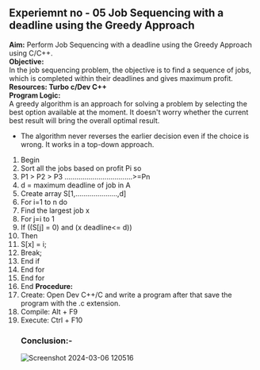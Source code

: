 ## Experiemnt no - 05 Job Sequencing with a deadline using the Greedy Approach
**Aim:** Perform Job Sequencing with a deadline using the Greedy Approach using C/C++.  
**Objective:**  
In the job sequencing problem, the objective is to find a sequence of jobs, which is completed
within their deadlines and gives maximum profit.
**Resources: Turbo c/Dev C++**  
**Program Logic:**  
A greedy algorithm is an approach for solving a problem by selecting the best option
available at the moment. It doesn't worry whether the current best result will bring the overall
optimal result.
- The algorithm never reverses the earlier decision even if the choice is wrong. It works in a
top-down approach.
1. Begin
 2. Sort all the jobs based on profit Pi so
 3. P1 > P2 > P3 …………………………….>=Pn
 4. d = maximum deadline of job in A
 5. Create array S[1,…………………,d]
 6. For i=1 to n do
 7. Find the largest job x
 8. For j=i to 1
 9. If ((S[j] = 0) and (x deadline<= d))
 10. Then
 11. S[x] = i;
 12. Break;
 13. End if
 14. End for
 15. End for
 16. End
**Procedure:**  
1. Create: Open Dev C++/C and write a program after that save the program with the .c extension.
2. Compile: Alt + F9
3. Execute: Ctrl + F10
   ### Conclusion:-
   ![Screenshot 2024-03-06 120516](https://github.com/adarshkrsingh07/Pract_Sem04/assets/123314058/14a2edb7-1607-41ec-a0d7-76a032921837)
